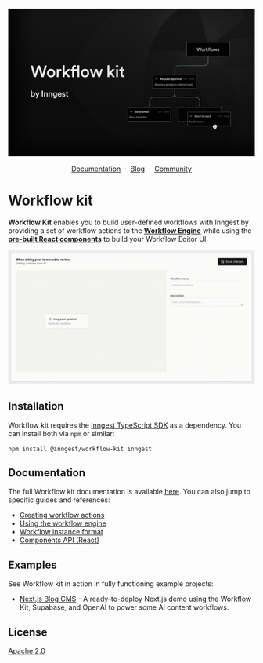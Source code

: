 <p align="center">

![Workflow Kit by Inngest](/.github/assets/workflow-kit.jpg)

</p>

<p align="center">
    <a href="https://www.inngest.com/docs/reference/workflow-kit?ref=github-workflow-kit-readme">Documentation</a>
    <span>&nbsp;·&nbsp;</span>
    <a href="https://www.inngest.com/blog?ref=github-workflow-kit-readme">Blog</a>
    <span>&nbsp;·&nbsp;</span>
    <a href="https://www.inngest.com/discord">Community</a>
</p>

# Workflow kit

**Workflow Kit** enables you to build user-defined workflows with Inngest by providing a set of workflow actions to the **[Workflow Engine](https://www.inngest.com/docs/reference/workflow-kit/engine?ref=github-workflow-kit-readme)** while using the **[pre-built React components](https://www.inngest.com/docs/reference/workflow-kit/components-api?ref=github-workflow-kit-readme)** to build your Workflow Editor UI.

![Workflow kit UI demo](/.github/assets/workflow-demo.gif)

## Installation

Workflow kit requires the [Inngest TypeScript SDK](https://github.com/inngest/inngest-js) as a dependency. You can install both via `npm` or similar:

```shell {{ title: "npm" }}
npm install @inngest/workflow-kit inngest
```

## Documentation

The full Workflow kit documentation is available [here](https://www.inngest.com/docs/reference/workflow-kit). You can also jump to specific guides and references:

- [Creating workflow actions](https://www.inngest.com/docs/reference/workflow-kit/actions?ref=github-workflow-kit-readme)
- [Using the workflow engine](https://www.inngest.com/docs/reference/workflow-kit/engine?ref=github-workflow-kit-readme)
- [Workflow instance format](https://www.inngest.com/docs/reference/workflow-kit/workflow-instance?ref=github-workflow-kit-readme)
- [Components API (React)](https://www.inngest.com/docs/reference/workflow-kit/components-api?ref=github-workflow-kit-readme)

## Examples

See Workflow kit in action in fully functioning example projects:

- [Next.js Blog CMS](/examples/nextjs-blog-cms) - A ready-to-deploy Next.js demo using the Workflow Kit, Supabase, and OpenAI to power some AI content workflows.

## License

[Apache 2.0](/LICENSE.md)
